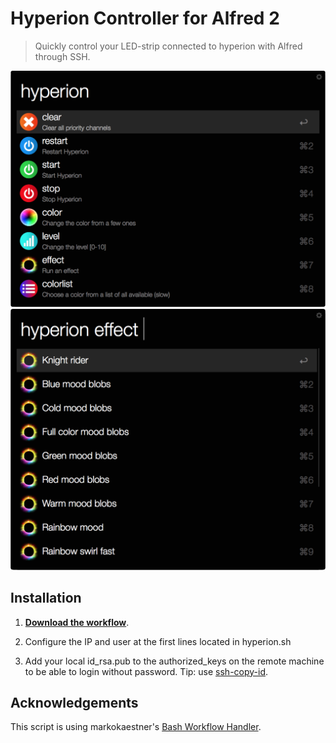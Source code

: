 # Hyperion Controller for Alfred 2

> Quickly control your LED-strip connected to hyperion with Alfred through SSH.

![Index](/screenshots/index.png)
![Effects](/screenshots/effects.png)

## Installation
1. **[Download the workflow](https://github.com/Nosskirneh/hyperion-alfred-workflow/releases/download/v1.0/Hyperion.Controller.alfredworkflow)**.

2. Configure the IP and user at the first lines located in hyperion.sh

3. Add your local id_rsa.pub to the authorized_keys on the remote machine to be able to login without password. Tip: use [ssh-copy-id](http://linux.die.net/man/1/ssh-copy-id).

## Acknowledgements
This script is using markokaestner's [Bash Workflow Handler](https://github.com/markokaestner/bash-workflow-handler).